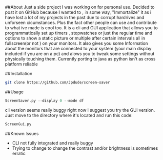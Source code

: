 ##About
Just a side project I was working on for personal use. Decided to post it on GitHub because I wanted to , in some way, "Immortalize" it as i have lost a lot of my projects in the past due to corrupt hardrives and unforseen cicumstances.
Plus the fact other people can use and contribute to what ive made is cool too.
It is a cli and GUI application that allows you to programmatically set up timers , stopwatches or just the regular time and options to show a static picture or multiple after certain intervals all in fullscreen(or not ) on your monitors.
It also gives you some Information about the monitors that are connected to your system (your main display included if you are on a pc) and alows you to tweak some settings without physically touching them. Currently porting to java as python isn't as cross platform reliable

##Installation
```sh
git clone https://github.com/Jpdude/screen-saver
```
##Usage
```py
ScreenSaver.py --display 0 --mode df
```
cli version seems really buggy right now I suggest you try the GUI version. Just move to the directory where it's located and run this code:
```sh
ScreenGui.py
```
##Known Issues
* CLI not fully integrated and really buggy
* Trying to change to change the contrast and/or brightness is sometimes erratic
